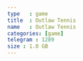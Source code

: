 ```yaml
---
type   : game
title  : Outlaw Tennis
name   : Outlaw Tennis
categories: [game]
telegram : 1289
size : 1.0 GB
---
```



